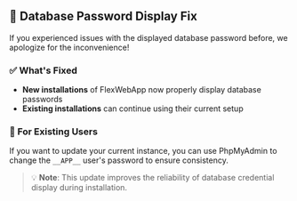 ## 🔧 Database Password Display Fix

If you experienced issues with the displayed database password before, we apologize for the inconvenience!

### ✅ What's Fixed

- **New installations** of FlexWebApp now properly display database passwords
- **Existing installations** can continue using their current setup

### 🔄 For Existing Users

If you want to update your current instance, you can use PhpMyAdmin to change the `__APP__` user's password to ensure consistency.

> 💡 **Note**: This update improves the reliability of database credential display during installation.
